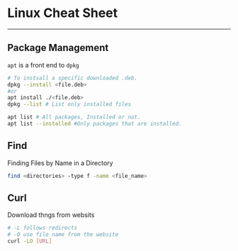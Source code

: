 # Linux Cheat Sheet
---
## Package Management
`apt` is a front end to `dpkg`
```bash
# To instsall a specific downloaded .deb.
dpkg --install <file.deb>
#or 
apt install ./<file.deb>
dpkg --list # List only installed files

apt list # All packages, Installed or not.
apt list --installed #Only packages that are installed.

```

## Find

Finding Files by Name in a Directory
```bash 
find <directories> -type f -name <file_name>
```

## Curl
Download thngs from websits
```bash
# -L follows redirects
# -O use file name from the website
curl -LO [URL] 
```
